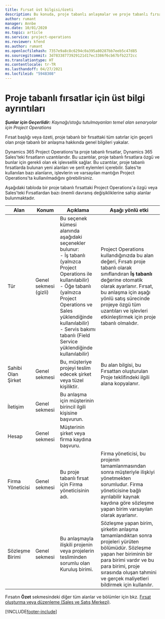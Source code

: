 ```yaml
---
title: Fırsat üst bilgisi/özeti
description: Bu konuda, proje tabanlı anlaşmalar ve proje tabanlı fırsat satırları hakkında bilgiler sağlanmaktadır.
author: rumant
manager: Annbe
ms.date: 10/01/2020
ms.topic: article
ms.service: project-operations
ms.reviewer: kfend
ms.author: rumant
ms.openlocfilehash: 7357e9a8c8c6294c0a395a80287bb7eeb5c47d85
ms.sourcegitcommit: 3d78338773929121d17ec3386f6cb67bfb2272cc
ms.translationtype: HT
ms.contentlocale: tr-TR
ms.lasthandoff: 04/27/2021
ms.locfileid: "5948308"
---
```

# <a name="header-details-for-project-based-opportunities"></a>Proje tabanlı fırsatlar için üst bilgi ayrıntıları

_**Şunlar için Geçerlidir:** Kaynağı/stoğu tutulmayanları temel alan senaryolar için Project Operations_


Fırsat başlığı veya özeti, proje tabanlı bir fırsattaki tüm satırlar için geçerli olan proje tabanlı bir anlaşma hakkında genel bilgileri yakalar.

Dynamics 365 Project Operations'ta proje tabanlı fırsatlar, Dynamics 365 Sales'teki fırsatların uzantılarıdır. Bu uzantılar, proje tabanlı fırsatlara özgü ve bunlar için gerekli olan ek işlevsellik sağlar. Bu uzantılar, proje tabanlı fırsatlarda bulunan yeni alanları ve şerit eylemleri içerebilir. Sales'te kullanılan bazı alanların, işlevlerin ve varsayılan mantığın Project Operations'ta kullanılmadığını görebilirsiniz.

Aşağıdaki tabloda bir proje tabanlı fırsattaki Project Operations'a özgü veya Sales'teki Fırsatlardan bazı önemli davranış değişikliklerine sahip alanlar bulunmaktadır.

| **Alan** | **Konum** | **Açıklama** | **Aşağı yönlü etki** |
| --- | --- | --- | --- |
| Tür | Genel sekmesi (gizli) | Bu seçenek kümesi alanında aşağıdaki seçenekler bulunur:</br>- İş tabanlı (yalnızca Project Operations ile kullanılabilir)</br>- Öğe tabanlı (yalnızca Project Operations ve Sales yüklendiğinde kullanılabilir)</br>- Servis bakımı tabanlı (Field Service yüklendiğinde kullanılabilir) | Project Operations kullandığınızda bu alan değeri, Fırsatı proje tabanlı olarak sınıflandıran **İş tabanlı** değerine otomatik olarak ayarlanır. Fırsat, bu anlaşma için aşağı yönlü satış sürecinde projeye özgü tüm uzantıları ve işlevleri etkinleştirmek için proje tabanlı olmalıdır. |
| Sahibi Olan Şirket | Genel sekmesi | Bu, müşteriye projeyi teslim edecek şirket veya tüzel kişiliktir. | Bu alan bilgisi, bu Fırsattan oluşturulan Proje teklifindeki ilgili alana kopyalanır. |
| İletişim | Genel sekmesi | Bu anlaşma için müşterinin birincil ilgili kişisine başvurun. | |
| Hesap | Genel sekmesi | Müşterinin şirket veya firma kaydına başvuru. | |
| Firma Yöneticisi | Genel sekmesi | Bu proje tabanlı fırsat için Firma yöneticisinin adı. | Firma yöneticisi, bu projenin tamamlanmasından sonra müşteriyle ilişkiyi yönetmekten sorumludur. Firma yöneticisine bağlı ayrılabilir kaynak kaydına göre sözleşme yapan birim varsayılan olarak ayarlanır. |
| Sözleşme Birimi | Genel sekmesi | Bu anlaşmayla ilişkili projenin veya projelerin tesliminden sorumlu olan Kuruluş birimi. | Sözleşme yapan birim, şirketin anlaşma tamamlandıktan sonra projeleri yürüten bölümüdür. Sözleşme yapan her biriminin bir para birimi vardır ve bu para birimi, proje sırasında oluşan tahmini ve gerçek maliyetleri bildirmek için kullanılır. |

Fırsatın **Özet** sekmesindeki diğer tüm alanlar ve bölümler için bkz. [Fırsat oluşturma veya düzenleme (Sales ve Satış Merkezi)](/dynamics365/sales-enterprise/create-edit-opportunity-sales).


[!INCLUDE[footer-include](../includes/footer-banner.md)]
